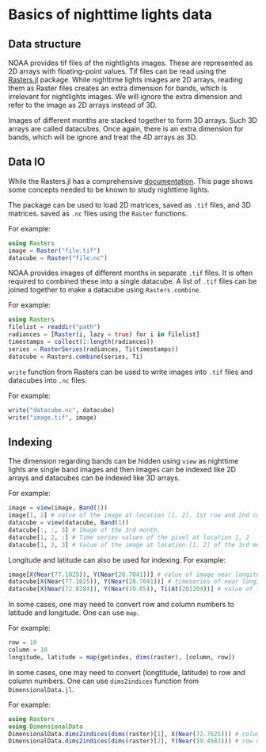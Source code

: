 
# Basics of nighttime lights data

## Data structure

NOAA provides tif files of the nightlights images. These are represented as 2D arrays with floating-point values. Tif files can be read using the [Rasters.jl](https://github.com/rafaqz/Rasters.jl/) package. While nighttime lights images are 2D arrays, reading them as Raster files creates an extra dimension for bands, which is irrelevant for nightlights images. We will ignore the extra dimension and refer to the image as 2D arrays instead of 3D. 

Images of different months are stacked together to form 3D arrays. Such 3D arrays are called datacubes. Once again, there is an extra dimension for bands, which will be ignore and treat the 4D arrays as 3D. 

## Data IO

While the Rasters.jl has a comprehensive [documentation](https://rafaqz.github.io/Rasters.jl/dev/). This page shows some concepts needed to be known to study nighttime lights. 

The package can be used to load 2D matrices, saved as `.tif` files, and 3D matrices. saved as `.nc` files using the `Raster` functions. 

For example: 
```julia
using Rasters
image = Raster("file.tif")
datacube = Raster("file.nc")
```
NOAA provides images of different months in separate `.tif` files. It is often required to combined these into a single datacube. 
A list of `.tif` files can be joined together to make a datacube using `Rasters.combine`.  

For example: 
```julia
using Rasters
filelist = readdir("path")
radiances = [Raster(i, lazy = true) for i in filelist]
timestamps = collect(1:length(radiances))
series = RasterSeries(radiances, Ti(timestamps))
datacube = Rasters.combine(series, Ti)
```

`write` function from Rasters can be used to write images into `.tif` files and datacubes into `.nc` files. 

For example: 
```julia
write("datacube.nc", datacube)
write("image.tif", image)
```

## Indexing
The dimension regarding bands can be hidden using `view` as nighttime lights are single band images and then images can be indexed like 2D arrays and datacubes can be indexed like 3D arrays. 

For example:

```julia
image = view(image, Band(1))
image[1, 2] # value of the image at location [1, 2]. 1st row and 2nd column 
datacube = view(datacube, Band(1))
datacube[:, :, 3] # Image of the 3rd month.
datacube[1, 2, :] # Time series values of the pixel at location 1, 2
datacube[1, 2, 3] # Value of the image at location [1, 2] of the 3rd month
```

Longitude and latitude can also be used for indexing. 
For example:
```julia
image[X(Near(77.1025)), Y(Near(28.7041))] # value of image near longitude = 77.1025 and latitude = 28.7041
datacube[X(Near(77.1025)), Y(Near(28.7041))] # timeseries of near longitude = 77.1025 and latitude = 28.7041
datacube[X(Near(72.8284)), Y(Near(19.05)), Ti(At(201204))] # value of image near longitude = 77.1025 and latitude = 28.7041 at Time = 201204 
```

In some cases, one may need to convert row and column numbers to latitude and longitude. One can use `map`. 

For example:

```julia
row = 10 
column = 10 
longitude, latitude = map(getindex, dims(raster), [column, row]) 
```
In some cases, one may need to convert (longtitude, latitude) to row and column numbers. One can use `dims2indices` function from `DimensionalData.jl`. 

For example:
```julia
using Rasters
using DimensionalData
DimensionalData.dims2indices(dims(raster)[1], X(Near(72.7625))) # column number corresponding to longitude
DimensionalData.dims2indices(dims(raster)[2], Y(Near(19.4583))) # row number corresponding to latitude
```